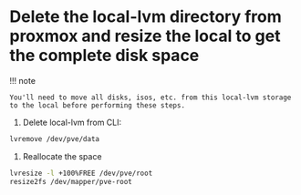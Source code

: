 # Delete the local-lvm directory from proxmox and resize the local to get the complete disk space

!!! note

    You'll need to move all disks, isos, etc. from this local-lvm storage to the local before performing these steps.

1. Delete local-lvm from CLI:

``` bash
lvremove /dev/pve/data
```

1. Reallocate the space

``` bash
lvresize -l +100%FREE /dev/pve/root
resize2fs /dev/mapper/pve-root
```
